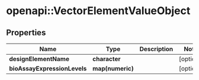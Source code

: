 # openapi::VectorElementValueObject


## Properties
Name | Type | Description | Notes
------------ | ------------- | ------------- | -------------
**designElementName** | **character** |  | [optional] 
**bioAssayExpressionLevels** | **map(numeric)** |  | [optional] 


